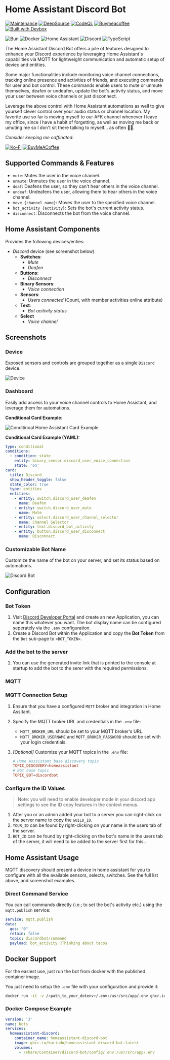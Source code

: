 # Home Assistant Discord Bot

[![Maintenance](https://img.shields.io/badge/Maintained%3F-yes-blu.svg)](https://GitHub.com/Naereen/StrapDown.js/graphs/commit-activity)
[![DeepSource](https://app.deepsource.com/gh/kariudo/homeassistant-discord-bot.svg/?label=active+issues&show_trend=true&token=_ISb1nHupJLePNogI9qQTmOB)](https://app.deepsource.com/gh/kariudo/homeassistant-discord-bot/)
[![CodeQL](https://github.com/kariudo/homeassistant-discord-bot/actions/workflows/github-code-scanning/codeql/badge.svg)](https://github.com/kariudo/homeassistant-discord-bot/actions/workflows/github-code-scanning/codeql)
[![Buymeacoffee](https://badgen.net/badge/icon/buymeacoffee?icon=buymeacoffee&label)](<[https://https://www.buymeacoffee.com/](https://www.buymeacoffee.com/kariudo)>)
[![Built with Devbox](https://jetpack.io/img/devbox/shield_galaxy.svg)](https://jetpack.io/devbox/docs/contributor-quickstart/)

![Bun](https://img.shields.io/badge/Bun-%23000000.svg?style=for-the-badge&logo=bun&logoColor=white)
![Docker](https://img.shields.io/badge/docker-%230db7ed.svg?style=for-the-badge&logo=docker&logoColor=white)
![Home Assistant](https://img.shields.io/badge/home%20assistant-%2341BDF5.svg?style=for-the-badge&logo=home-assistant&logoColor=white)
![Discord](https://img.shields.io/badge/Discord-%235865F2.svg?style=for-the-badge&logo=discord&logoColor=white)
![TypeScript](https://img.shields.io/badge/typescript-%23007ACC.svg?style=for-the-badge&logo=typescript&logoColor=white)

The Home Assistant Discord Bot offers a pile of features designed to enhance your Discord experience by leveraging Home Assistant's capabilities via MQTT for lightweight communication and automatic setup of deviec and entities.

Some major functionalities include monitoring voice channel connections, tracking online presence and activities of friends, and executing commands for user and bot control. These commands enable users to mute or unmute themselves, deafen or undeafen, update the bot's activity status, and move your user between voice channels or just disconnect.

Leverage the above control with Home Assistant automations as well to give yourself clever control
over your audio status or channel location. My favorite use so far is moving myself to
our AFK channel whenever I leave my office, since I have a habit of forgetting, as well
as moving me back or umuting me so I don't sit there talking to myself... as often 👍🏻.

*Consider keeping me caffinated:*

[![Ko-Fi](https://img.shields.io/badge/Ko--fi-F16061?style=for-the-badge&logo=ko-fi&logoColor=white)](https://ko-fi.com/kariudo)
[![BuyMeACoffee](https://img.shields.io/badge/Buy%20Me%20a%20Coffee-ffdd00?style=for-the-badge&logo=buy-me-a-coffee&logoColor=black)](https://www.buymeacoffee.com/kariudo)


## Supported Commands & Features

- `mute`: Mutes the user in the voice channel.
- `unmute`: Unmutes the user in the voice channel.
- `deaf`: Deafens the user, so they can't hear others in the voice channel.
- `undeaf`: Undeafens the user, allowing them to hear others in the voice channel.
- `move {channel_name}`: Moves the user to the specified voice channel.
- `bot_activity {activity}`: Sets the bot's current activity status.
- `disconnect`: Disconnects the bot from the voice channel.

## Home Assistant Components

Provides the following devices/enties:

- *Discord* device (see screenshot below)
  - **Switches**:
    - *Mute*
    - *Deafen*
  - **Buttons**:
    - *Disconnect*
  - **Binary Sensors**:
    - *Voice connection*
  - **Sensors**:
    - *Users connected* (Count, with member activities online attribute)
  - **Text**:
    - *Bot acitivity status*
  - **Select**
    - *Voice channel*


## Screenshots

### Device

Exposed sensors and controls are grouped together as a single `Discord` device.

![Device](screenshot_device.png)

### Dashboard

Easily add access to your voice channel controls to Home Assistant, and leverage them for automations.

**Conditional Card Example:**

![Conditinoal Home Assistant Card Example](screenshot_conditional_card.png)

**Conditional Card Example (YAML):**

```yml
type: conditional
conditions:
  - condition: state
    entity: binary_sensor.discord_user_voice_connection
    state: 'on'
card:
  title: Discord
  show_header_toggle: false
  state_color: true
  type: entities
  entities:
    - entity: switch.discord_user_deafen
      name: Deafen
    - entity: switch.discord_user_mute
      name: Mute
    - entity: select.discord_user_channel_selector
      name: Channel Selector
    - entity: text.discord_bot_activity
    - entity: button.discord_user_disconnect
      name: Disconnect
```

### Customizable Bot Name

Customize the name of the bot on your server, and set its status based on automations.

![Discord Bot](screenshot_discordbot.png)

## Configuration

### Bot Token

1. Visit [Discord Developer Portal](https://discord.com/developers/applications) and create an new Application, you can
name this whatever you want. The bot display name can be configured seperately via the `.env` configuration.
2. Create a Discord Bot within the Application and copy the **Bot Token** from the `Bot` sub-page to `<BOT_TOKEN>`.

### Add the bot to the server

1. You can use the generated invite link that is printed to the console at startup to add the bot to the serer with
the required permissions.

### MQTT

### MQTT Connection Setup


1. Ensure that you have a configured `MQTT` broker and integration in Home Assitant.
2. Specify the MQTT broker URL and credentials in the `.env` file:
   - `MQTT_BROKER_URL` should be set to your MQTT broker's URL.
   - `MQTT_BROKER_USERNAME` and `MQTT_BROKER_PASSWORD` should be set with your login credentials.
3. *[Optional]* Customize your MQTT topics in the `.env` file:

   ```conf
   # Home Asssistant base discovery topic
   TOPIC_DISCOVERY=homeassistant
   # Bot base topic
   TOPIC_BOT=discordbot
   ```

### Configure the ID Values

> Note: you will need to enable developer mode in your discord app settings to see the ID copy features in the context menus.

1. After you or an admin added your bot to a server you can right-click on the server name to copy the `GUILD_ID`.
2. `YOUR_ID` can be found by right-clicking on your name in the users tab of the server.
2. `BOT_ID` can be found by right-clicking on the bot's name in the users tab of the server, it will need to be added to the server first for this..

## Home Assistant Usage

MQTT discovery should present a device in home assistant for you to configure with all the available sensors, selects, switches. See the full list above, and screenshot examples.

### Direct Command Service

You can call commands directly (i.e.; to set the bot's activity etc.) using the `mqtt.publish` service:

```yml
service: mqtt.publish
data:
  qos: "0"
  retain: false
  topic: discordbot/command
  payload: bot_activity 🌮Thinking about tacos
```

## Docker Support

For the easiest use, just run the bot from docker with the published container image.

You just need to setup the `.env` file with your configuration and provide it:

```sh
docker run -it -v /<path_to_your_dotenv>/.env:/usr/src/app/.env ghcr.io/kariudo/homeassistant-discord-bot:latest
```

### Docker Compose Example

```yml
version: '3'
name: bots
services:
  homeassistant-discord:
    container_name: homeassistant-discord-bot
    image: ghcr.io/kariudo/homeassistant-discord-bot:latest
    volumes:
      - /share/Container/discord-bot/config/.env:/usr/src/app/.env
```
